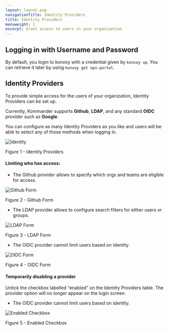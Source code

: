 ```yaml
---
layout: layout.pug
navigationTitle: Identity Providers
title: Identity Providers
menuweight: 1
excerpt: Grant access to users in your organization
---
```


## Logging in with Username and Password

By default, you login to konvoy with a credential given by `konvoy up`. You can retrieve it later by using `konvoy get ops-portal`.

## Identity Providers

To provide simple access for the users of your organization, Identity Providers can be set up.

Currently, Kommander supports **Github**, **LDAP**, and any standard **OIDC** provider such as **Google**. 

You can configure as many Identity Providers as you like and users will be able to select any of those methods when logging in.

![Identity](/ksphere/kommander/img/Identity-providers-table.png)

Figure 1 - Identity Providers

#### Limiting who has access:

- The Github provider allows to specify which orgs and teams are eligible for access.

![Github Form](/ksphere/kommander/img/Identity-provider-Github.png)

Figure 2 - Github Form

- The LDAP provider allows to configure search filters for either users or groups.

![LDAP Form](/ksphere/kommander/img/Identity-provider-LDAP.png)

Figure 3 - LDAP Form

- The OIDC provider cannot limit users based on identity.

![OIDC Form](/ksphere/kommander/img/Identity-provider-OIDC.png)

Figure 4 - OIDC Form

#### Temporarily disabling a provider

Untick the checkbox labelled “enabled” on the Identity Providers table. The provider option will no longer appear on the login screen.

- The OIDC provider cannot limit users based on identity.

![Enabled Checkbox](/ksphere/kommander/img/Identity-provider-enabled-checkbox.png)

Figure 5 - Enabled Checkbox
